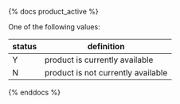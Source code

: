 {% docs product_active %}
	
One of the following values: 

| status         | definition                                       |
|----------------|--------------------------------------------------|
| Y              | product is currently available                   |
| N              | product is not currently available               |


{% enddocs %}